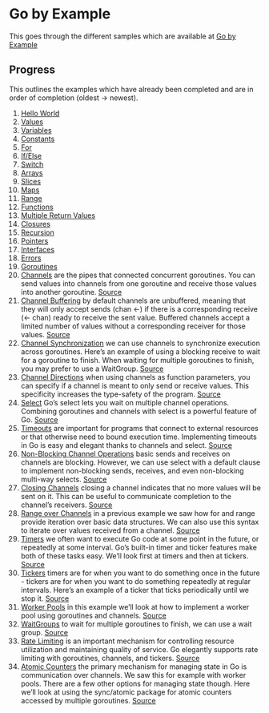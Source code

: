 # Go by Example

This goes through the different samples which are available at [Go by Example](https://gobyexample.com/)

## Progress

This outlines the examples which have already been completed and are in order of completion (oldest -> newest).
1. [Hello World](https://gobyexample.com/hello-world)
2. [Values](https://gobyexample.com/values)
3. [Variables](https://gobyexample.com/variables)
4. [Constants](https://gobyexample.com/constants)
5. [For](https://gobyexample.com/for)
6. [If/Else](https://gobyexample.com/if-else)
7. [Switch](https://gobyexample.com/switch)
8. [Arrays](https://gobyexample.com/arrays)
9. [Slices](https://gobyexample.com/slices)
10. [Maps](https://gobyexample.com/maps)
11. [Range](https://gobyexample.com/range)
12. [Functions](https://gobyexample.com/functions)
13. [Multiple Return Values](https://gobyexample.com/multiple-return-values)
14. [Closures](https://gobyexample.com/closures)
15. [Recursion](https://gobyexample.com/recursion)
16. [Pointers](https://gobyexample.com/pointers)
17. [Interfaces](https://gobyexample.com/interfaces)
18. [Errors](https://gobyexample.com/errors)
19. [Goroutines](https://gobyexample.com/goroutines)
20. [Channels](https://gobyexample.com/channels) are the pipes that connected concurrent goroutines. You can send values
into channels from one goroutine and receive those values into another goroutine. [Source](/main/channels.go)
21. [Channel Buffering](https://gobyexample.com/channel-buffering) by default channels are unbuffered, meaning that they 
will only accept sends (chan <-) if there is a corresponding receive (<- chan) ready to receive the sent value. Buffered 
channels accept a limited number of values without a corresponding receiver for those values. [Source](/main/channel-buffering.go)
22. [Channel Synchronization](https://gobyexample.com/channel-synchronization) we can use channels to synchronize execution 
across goroutines. Here’s an example of using a blocking receive to wait for a goroutine to finish. When waiting for 
multiple goroutines to finish, you may prefer to use a WaitGroup. [Source](/main/channel-synchronization.go)
23. [Channel Directions](https://gobyexample.com/channel-directions) when using channels as function parameters, you can 
specify if a channel is meant to only send or receive values. This specificity increases the type-safety of the program.
[Source](/main/channel-directions.go)
24. [Select](https://gobyexample.com/select) Go’s select lets you wait on multiple channel operations. Combining goroutines 
and channels with select is a powerful feature of Go. [Source](/main/select.go)
25. [Timeouts](https://gobyexample.com/timeouts) are important for programs that connect to external resources or that 
otherwise need to bound execution time. Implementing timeouts in Go is easy and elegant thanks to channels and select.
[Source](/main/timeouts.go)
26. [Non-Blocking Channel Operations](https://gobyexample.com/non-blocking-channel-operations) basic sends and receives 
on channels are blocking. However, we can use select with a default clause to implement non-blocking sends, receives, 
and even non-blocking multi-way selects. [Source](/main/non-blocking-channel-operations.go)
27. [Closing Channels](https://gobyexample.com/closing-channels) closing a channel indicates that no more values will be 
sent on it. This can be useful to communicate completion to the channel’s receivers. [Source](/main/closing-channels.go)
28. [Range over Channels](https://gobyexample.com/range-over-channels) in a previous example we saw how for and range 
provide iteration over basic data structures. We can also use this syntax to iterate over values received from a channel.
[Source](/main/range-over-channels.go)
29. [Timers](https://gobyexample.com/timers) we often want to execute Go code at some point in the future, or repeatedly 
at some interval. Go’s built-in timer and ticker features make both of these tasks easy. We’ll look first at timers and 
then at tickers. [Source](/main/timers.go)
30. [Tickers](https://gobyexample.com/tickers) timers are for when you want to do something once in the future - tickers 
are for when you want to do something repeatedly at regular intervals. Here’s an example of a ticker that ticks 
periodically until we stop it. [Source](/main/tickers.go)
31. [Worker Pools](https://gobyexample.com/worker-pools) in this example we’ll look at how to implement a worker pool 
using goroutines and channels. [Source](/main/worker-pools.go)
32. [WaitGroups](https://gobyexample.com/waitgroups) to wait for multiple goroutines to finish, we can use a wait group.
[Source](/main/wait-groups.go)
33. [Rate Limiting](https://gobyexample.com/rate-limiting) is an important mechanism for controlling resource utilization 
and maintaining quality of service. Go elegantly supports rate limiting with goroutines, channels, and tickers.
[Source](/main/rate-limiting.go)
34. [Atomic Counters](https://gobyexample.com/atomic-counters) the primary mechanism for managing state in Go is 
communication over channels. We saw this for example with worker pools. There are a few other options for managing state 
though. Here we’ll look at using the sync/atomic package for atomic counters accessed by multiple goroutines.
[Source](/main/atomic-counters.go)